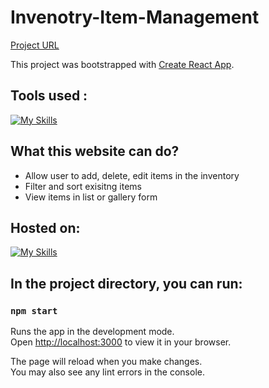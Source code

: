 # Invenotry-Item-Management

[Project URL](https://inventory-item-management.netlify.app/)

This project was bootstrapped with [Create React App](https://github.com/facebook/create-react-app).

## Tools used : 
[![My Skills](https://skillicons.dev/icons?i=js,html,css,react,redux,tailwind)](https://skillicons.dev)

## What this website can do?
- Allow user to add, delete, edit items in the inventory
- Filter and sort exisitng items
- View items in list or gallery form

## Hosted on:
[![My Skills](https://skillicons.dev/icons?i=netlify)](https://skillicons.dev)

## In the project directory, you can run:

### `npm start`

Runs the app in the development mode.\
Open [http://localhost:3000](http://localhost:3000) to view it in your browser.

The page will reload when you make changes.\
You may also see any lint errors in the console.
